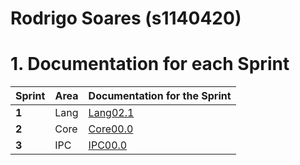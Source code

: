 **Rodrigo Soares** (s1140420)
===============================

# 1. Documentation for each Sprint


|Sprint  | Area | Documentation for the Sprint |
|--------|------|------------------------------|
| **1**  | Lang | [Lang02.1](sp1)              |
| **2**  | Core | [Core00.0](sp2)              |																				
| **3**  | IPC  | [IPC00.0](sp3)               |																	
